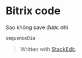 
# Bitrix code
Sao không save được nhỉ 
```mermaid
sequenceDia
```


> Written with [StackEdit](https://stackedit.io/).
<!--stackedit_data:
eyJoaXN0b3J5IjpbLTE1ODk0ODA3NjIsLTE2MDM3NTgwOTJdfQ
==
-->